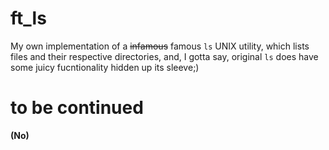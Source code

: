 # ft_ls

My own implementation of a ~~infamous~~ famous ```ls``` UNIX utility, which lists files and their respective directories,
and, I gotta say, original ```ls``` does have some juicy fucntionality hidden up its sleeve;)
# to be continued
**(No)**
